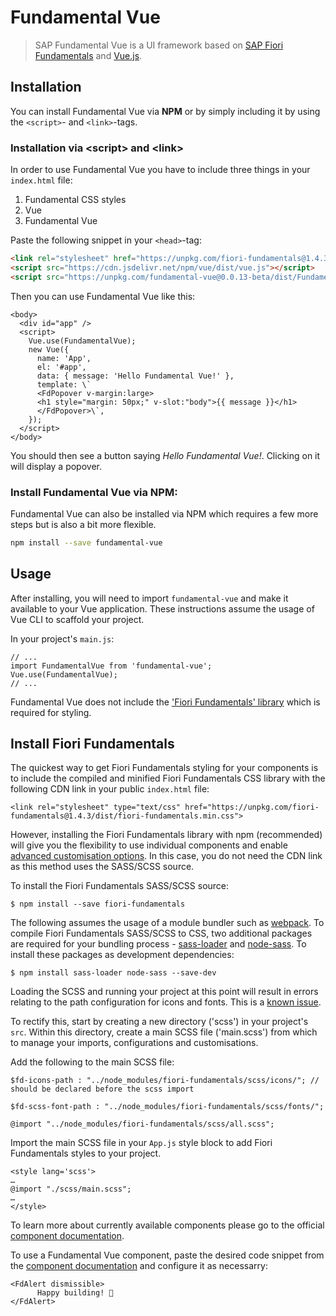 # Fundamental Vue

> SAP Fundamental Vue is a UI framework based on [SAP Fiori Fundamentals](https://sap.github.io/fundamental/) and [Vue.js](https://vuejs.org).

## Installation
You can install Fundamental Vue via **NPM** or by simply including it by using the `<script>`- and `<link>`-tags.

### Installation via **\<script\>** and **\<link\>**

In order to use Fundamental Vue you have to include three things in your `index.html` file:

1. Fundamental CSS styles
2. Vue
3. Fundamental Vue

Paste the following snippet in your `<head>`-tag:

```html
<link rel="stylesheet" href="https://unpkg.com/fiori-fundamentals@1.4.3/dist/fiori-fundamentals.min.css">
<script src="https://cdn.jsdelivr.net/npm/vue/dist/vue.js"></script>
<script src="https://unpkg.com/fundamental-vue@0.0.13-beta/dist/FundamentalVue.umd.js"></script>
```

Then you can use Fundamental Vue like this:

```xhtml
<body>
  <div id="app" />
  <script>
    Vue.use(FundamentalVue);
    new Vue({
      name: 'App',
      el: '#app',
      data: { message: 'Hello Fundamental Vue!' },
      template: \`
      <FdPopover v-margin:large>
      <h1 style="margin: 50px;" v-slot:"body">{{ message }}</h1>
      </FdPopover>\`,
    });
  </script>
</body>
```

You should then see a button saying *Hello Fundamental Vue!*. Clicking on it will display a popover.


### Install Fundamental Vue via **NPM**:

Fundamental Vue can also be installed via NPM which requires a few more steps but is also a bit more flexible.

```bash
npm install --save fundamental-vue
```

## Usage

After installing, you will need to import `fundamental-vue` and make it available to your Vue application. These instructions assume the usage of Vue CLI to scaffold your project.

In your project's `main.js`:

```
// ...
import FundamentalVue from 'fundamental-vue';
Vue.use(FundamentalVue);
// ...
```

Fundamental Vue does not include the ['Fiori Fundamentals' library](https://github.com/SAP/fundamental) which is required for styling.

## Install Fiori Fundamentals
The quickest way to get Fiori Fundamentals styling for your components is  to include the compiled and minified Fiori Fundamentals CSS library with the following CDN link in your public `index.html` file:

```
<link rel="stylesheet" type="text/css" href="https://unpkg.com/fiori-fundamentals@1.4.3/dist/fiori-fundamentals.min.css">
```

However, installing the Fiori Fundamentals library with npm (recommended) will give you the flexibility to use individual components and enable [advanced customisation options](https://github.com/SAP/fundamental/wiki/Advanced-Customization). In this case, you do not need the CDN link as this method uses the SASS/SCSS source.

To install the Fiori Fundamentals SASS/SCSS source:

```
$ npm install --save fiori-fundamentals
```

The following assumes the usage of a module bundler such as [webpack](https://webpack.js.org/). To compile Fiori Fundamentals SASS/SCSS to CSS, two additional packages are required for your bundling process - [sass-loader](https://github.com/webpack-contrib/sass-loader) and [node-sass](https://github.com/sass/node-sass). To install these packages as development dependencies:

```
$ npm install sass-loader node-sass --save-dev
```

Loading the SCSS and running your project at this point will result in errors relating to the path configuration for icons and fonts. This is a [known issue](https://github.com/SAP/fundamental#known-issues).

To rectify this, start by creating a new directory ('scss') in your project's `src`. Within this directory, create a main SCSS file ('main.scss') from which to manage your imports, configurations and customisations.

Add the following to the main SCSS file:

```
$fd-icons-path : "../node_modules/fiori-fundamentals/scss/icons/"; // should be declared before the scss import

$fd-scss-font-path : "../node_modules/fiori-fundamentals/scss/fonts/";

@import "../node_modules/fiori-fundamentals/scss/all.scss";
```

Import the main SCSS file in your `App.js` style block to add Fiori Fundamentals styles to your project.

```
<style lang='scss'>
…
@import "./scss/main.scss";
…
</style>
```

To learn more about currently available components please go to the official [component documentation](https://dist-k9e2d0lf1.now.sh).

To use a Fundamental Vue component, paste the desired code snippet from the [component documentation](https://dist-k9e2d0lf1.now.sh) and configure it as necessarry:

```
<FdAlert dismissible>
      Happy building! 🚀
</FdAlert>
```
